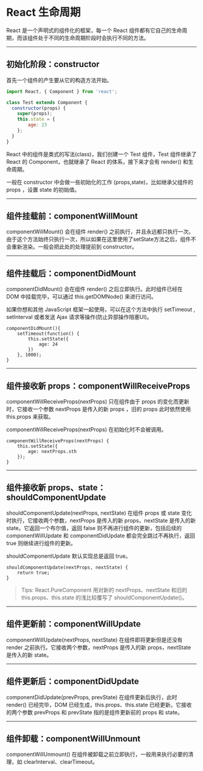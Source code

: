 # React 生命周期
React 是一个声明式的组件化的框架，每一个 React 组件都有它自己的生命周期，而该组件处于不同的生命周期阶段时会执行不同的方法。

---

## 初始化阶段：constructor
首先一个组件的产生要从它的构造方法开始。
```js
import React, { Component } from 'react';

class Test extends Component {
  constructor(props) {
    super(props);
    this.state = {
        age: 23
    };
  }
}
```
React 中的组件是类式的写法(class)，我们创建一个 Test 组件，Test 组件继承了 React 的 Component，也就继承了 React 的体系，接下来才会有 render() 和生命周期。

一般在 constructor 中会做一些初始化的工作 (props,state)，比如继承父组件的 props ，设置 state 的初始值。

---

## 组件挂载前：componentWillMount
componentWillMount() 会在组件 render() 之前执行，并且永远都只执行一次。由于这个方法始终只执行一次，所以如果在这里使用了setState方法之后，组件不会重新渲染。一般会把此处的处理提前到 constructor。

---

## 组件挂载后：componentDidMount
componentDidMount() 会在组件 render() 之后立即执行。此时组件已经在 DOM 中挂载完毕，可以通过 this.getDOMNode() 来进行访问。

如果你想和其他 JavaScript 框架一起使用，可以在这个方法中执行 setTimeout , setInterval 或者发送 Ajax 请求等操作(防止异部操作阻塞UI)。
```JS
componentDidMount(){
    setTimeout(function() {
        this.setState({
            age: 24
        })
    }, 1000);
} 
```
---

## 组件接收新 props：componentWillReceiveProps
componentWillReceiveProps(nextProps) 只在组件由于 props 的变化而更新时，它接收一个参数 nextProps 是传入的新 props ，旧的 props 此时依然使用 this.props 来获取。

componentWillReceiveProps(nextProps) 在初始化时不会被调用。
```JS
componentWillReceiveProps(nextProps) {
    this.setState({
        age: nextProps.sth
    });
}
```
---

## 组件接收新 props、state：shouldComponentUpdate
shouldComponentUpdate(nextProps, nextState) 在组件 props 或 state 变化时执行，它接收两个参数，nextProps 是传入的新 props，nextState 是传入的新 state。它返回一个布尔值，返回 false 则不再进行组件的更新，包括后续的 componentWillUpdate 和 componentDidUpdate 都会完全跳过不再执行，返回 true 则继续进行组件的更新。

shouldComponentUpdate 默认实现总是返回 true。
```JS
shouldComponentUpdate(nextProps, nextState) {
    return true;
}
```
>Tips:  React.PureComponent 用对新的 nextProps、nextState 和旧的 this.props、this.state 的浅比较覆写了 shouldComponentUpdate()。

---

## 组件更新前：componentWillUpdate
componentWillUpdate(nextProps, nextState) 在组件即将更新但是还没有 render 之前执行。它接收两个参数，nextProps 是传入的新 props，nextState 是传入的新 state。

---

## 组件更新后：componentDidUpdate
componentDidUpdate(prevProps, prevState) 在组件更新后执行，此时 render() 已经完毕，DOM 已经生成，this.props、this.state 已经更新。它接收的两个参数 prevProps 和 prevState 指的是组件更新前的 props 和 state。

---

## 组件卸载：componentWillUnmount
componentWillUnmount() 在组件被卸载之前立即执行，一般用来执行必要的清理，如 clearInterval、clearTimeout。